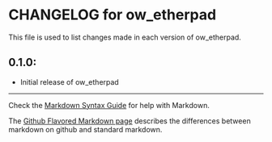 # CHANGELOG for ow_etherpad

This file is used to list changes made in each version of ow_etherpad.

## 0.1.0:

* Initial release of ow_etherpad

- - -
Check the [Markdown Syntax Guide](http://daringfireball.net/projects/markdown/syntax) for help with Markdown.

The [Github Flavored Markdown page](http://github.github.com/github-flavored-markdown/) describes the differences between markdown on github and standard markdown.
